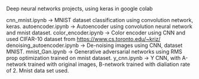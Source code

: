 Deep neural networks projects, using keras in google colab

cnn_mnist.ipynb -> MNIST dataset classification using convolution network, keras.
autoencoder.ipynb -> Autoencoder using convolution neural network and mnist dataset.
color_encoder.ipynb -> Color encoder using CNN and used CIFAR-10 dataset from https://www.cs.toronto.edu/~kriz/
denoising_autoencoder.ipynb -> De-noising images using CNN, dataset MNIST.
mnist_Gan.ipynb -> Generative adversarial networks using RMS prop optimization trained on mnist dataset.
y_cnn.ipynb -> Y CNN, with A-network trained with original images, B-network trained with dialiation rate of 2. Mnist data set used.
